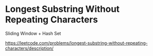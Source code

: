 # Longest Substring Without Repeating Characters

Sliding Window + Hash Set

https://leetcode.com/problems/longest-substring-without-repeating-characters/description/
